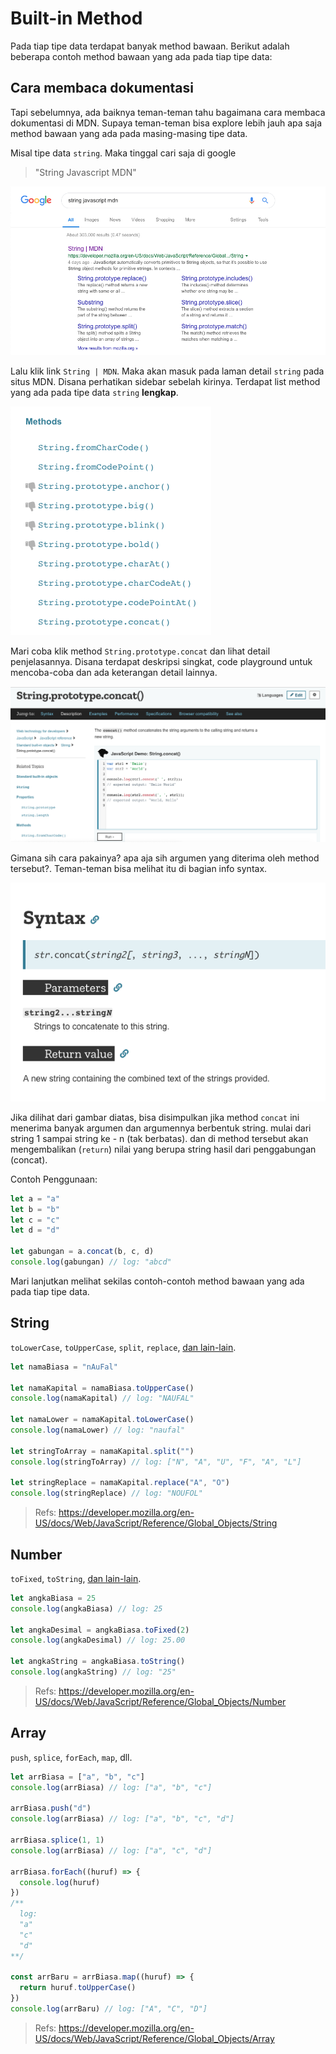 # Built-in Method

Pada tiap tipe data terdapat banyak method bawaan. Berikut adalah beberapa contoh method bawaan yang ada pada tiap tipe data:

## Cara membaca dokumentasi
Tapi sebelumnya, ada baiknya teman-teman tahu bagaimana cara membaca dokumentasi di MDN. Supaya teman-teman bisa explore lebih jauh apa saja method bawaan yang ada pada masing-masing tipe data. 

Misal tipe data `string`. Maka tinggal cari saja di google 
> "String Javascript MDN" 

![googling](./images/metode-tipe-data/googling.png)

Lalu klik link `String | MDN`. Maka akan masuk pada laman detail `string` pada situs MDN. Disana perhatikan sidebar sebelah kirinya. Terdapat list method yang ada pada tipe data `string` **lengkap**.

![method list](./images/metode-tipe-data/method-list.png)

Mari coba klik method `String.prototype.concat` dan lihat detail penjelasannya. Disana terdapat deskripsi singkat, code playground untuk mencoba-coba dan ada keterangan detail lainnya.

![Detail method](/images/metode-tipe-data/detail-metode.png)

Gimana sih cara pakainya? apa aja sih argumen yang diterima oleh method tersebut?. Teman-teman bisa melihat itu di bagian info syntax.

![Syntax Info](/images/metode-tipe-data/syntax.png)

Jika dilihat dari gambar diatas, bisa disimpulkan jika method `concat` ini menerima banyak argumen dan argumennya berbentuk string. mulai dari string 1 sampai string ke - n (tak berbatas). dan di method tersebut akan mengembalikan (`return`) nilai yang berupa string hasil dari penggabungan (concat).

Contoh Penggunaan:

```javascript
let a = "a"
let b = "b"
let c = "c"
let d = "d"

let gabungan = a.concat(b, c, d)
console.log(gabungan) // log: "abcd"
```

Mari lanjutkan melihat sekilas contoh-contoh method bawaan yang ada pada tiap tipe data.


## String
`toLowerCase`, `toUpperCase`, `split`, `replace`, [dan lain-lain](https://developer.mozilla.org/en-US/docs/Web/JavaScript/Reference/Global_Objects/String#Methods).

```javascript
let namaBiasa = "nAuFal"

let namaKapital = namaBiasa.toUpperCase()
console.log(namaKapital) // log: "NAUFAL"

let namaLower = namaKapital.toLowerCase()
console.log(namaLower) // log: "naufal"

let stringToArray = namaKapital.split("")
console.log(stringToArray) // log: ["N", "A", "U", "F", "A", "L"]

let stringReplace = namaKapital.replace("A", "O")
console.log(stringReplace) // log: "NOUFOL"
```

> Refs: https://developer.mozilla.org/en-US/docs/Web/JavaScript/Reference/Global_Objects/String 



## Number 
`toFixed`, `toString`, [dan lain-lain](https://developer.mozilla.org/en-US/docs/Web/JavaScript/Reference/Global_Objects/String#Methods). 


```javascript
let angkaBiasa = 25
console.log(angkaBiasa) // log: 25

let angkaDesimal = angkaBiasa.toFixed(2)
console.log(angkaDesimal) // log: 25.00

let angkaString = angkaBiasa.toString()
console.log(angkaString) // log: "25"
```

> Refs: https://developer.mozilla.org/en-US/docs/Web/JavaScript/Reference/Global_Objects/Number 



## Array 
`push`, `splice`, `forEach`, `map`, dll.

```javascript
let arrBiasa = ["a", "b", "c"]
console.log(arrBiasa) // log: ["a", "b", "c"]

arrBiasa.push("d")
console.log(arrBiasa) // log: ["a", "b", "c", "d"]

arrBiasa.splice(1, 1)
console.log(arrBiasa) // log: ["a", "c", "d"]

arrBiasa.forEach((huruf) => {
  console.log(huruf)
})
/**
  log:
  "a"
  "c"
  "d"
**/

const arrBaru = arrBiasa.map((huruf) => {
  return huruf.toUpperCase()
})
console.log(arrBaru) // log: ["A", "C", "D"]
```

> Refs: https://developer.mozilla.org/en-US/docs/Web/JavaScript/Reference/Global_Objects/Array 

